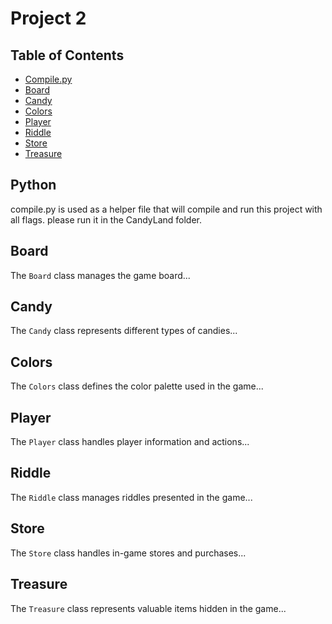 # Project 2

## Table of Contents
- [Compile.py](#Python)
- [Board](#board)
- [Candy](#candy)
- [Colors](#colors)
- [Player](#player)
- [Riddle](#riddle)
- [Store](#store)
- [Treasure](#treasure)

## Python
compile.py is used as a helper file that will compile and run this project with all flags. please run it in the CandyLand folder.



## Board
The `Board` class manages the game board...

## Candy
The `Candy` class represents different types of candies...

## Colors
The `Colors` class defines the color palette used in the game...

## Player
The `Player` class handles player information and actions...

## Riddle
The `Riddle` class manages riddles presented in the game...

## Store
The `Store` class handles in-game stores and purchases...

## Treasure
The `Treasure` class represents valuable items hidden in the game...
